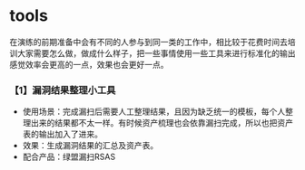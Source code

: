 # tools
在演练的前期准备中会有不同的人参与到同一类的工作中，相比较于花费时间去培训大家需要怎么做，做成什么样子，把一些事情使用一些工具来进行标准化的输出感觉效率会更高的一点，效果也会更好一点。

### 【1】漏洞结果整理小工具
* 使用场景：完成漏扫后需要人工整理结果，且因为缺乏统一的模板，每个人整理出来的结果都不太一样。有时候资产梳理也会依靠漏扫完成，所以也把资产表的输出加入了进来。
* 效果：生成漏洞结果的汇总及资产表。
* 配合产品：绿盟漏扫RSAS
